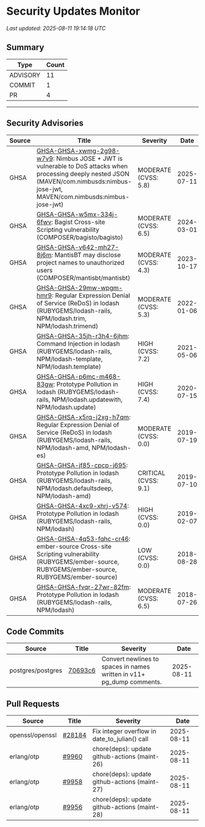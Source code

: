 # Security Updates Monitor

*Last updated: 2025-08-11 19:14:18 UTC*

## Summary
| Type | Count |
|------|-------|
| ADVISORY | 11 |
| COMMIT | 1 |
| PR | 4 |

---

## Security Advisories

| Source | Title | Severity | Date |
|--------|-------|----------|------|
| GHSA | [GHSA-GHSA-xwmg-2g98-w7v9](https://github.com/advisories/GHSA-xwmg-2g98-w7v9): Nimbus JOSE + JWT is vulnerable to DoS attacks when processing deeply nested JSON (MAVEN/com.nimbusds:nimbus-jose-jwt, MAVEN/com.nimbusds:nimbus-jose-jwt) | MODERATE (CVSS: 5.8) | 2025-07-11 |
| GHSA | [GHSA-GHSA-w5mx-334j-6fwv](https://github.com/advisories/GHSA-w5mx-334j-6fwv): Bagist Cross-site Scripting vulnerability (COMPOSER/bagisto/bagisto) | MODERATE (CVSS: 6.5) | 2024-03-01 |
| GHSA | [GHSA-GHSA-v642-mh27-8j6m](https://github.com/advisories/GHSA-v642-mh27-8j6m): MantisBT may disclose project names to unauthorized users  (COMPOSER/mantisbt/mantisbt) | MODERATE (CVSS: 4.3) | 2023-10-17 |
| GHSA | [GHSA-GHSA-29mw-wpgm-hmr9](https://github.com/advisories/GHSA-29mw-wpgm-hmr9): Regular Expression Denial of Service (ReDoS) in lodash (RUBYGEMS/lodash-rails, NPM/lodash.trim, NPM/lodash.trimend) | MODERATE (CVSS: 5.3) | 2022-01-06 |
| GHSA | [GHSA-GHSA-35jh-r3h4-6jhm](https://github.com/advisories/GHSA-35jh-r3h4-6jhm): Command Injection in lodash (RUBYGEMS/lodash-rails, NPM/lodash-template, NPM/lodash.template) | HIGH (CVSS: 7.2) | 2021-05-06 |
| GHSA | [GHSA-GHSA-p6mc-m468-83gw](https://github.com/advisories/GHSA-p6mc-m468-83gw): Prototype Pollution in lodash (RUBYGEMS/lodash-rails, NPM/lodash.updatewith, NPM/lodash.update) | HIGH (CVSS: 7.4) | 2020-07-15 |
| GHSA | [GHSA-GHSA-x5rq-j2xg-h7qm](https://github.com/advisories/GHSA-x5rq-j2xg-h7qm): Regular Expression Denial of Service (ReDoS) in lodash (RUBYGEMS/lodash-rails, NPM/lodash-amd, NPM/lodash-es) | MODERATE (CVSS: 0.0) | 2019-07-19 |
| GHSA | [GHSA-GHSA-jf85-cpcp-j695](https://github.com/advisories/GHSA-jf85-cpcp-j695): Prototype Pollution in lodash (RUBYGEMS/lodash-rails, NPM/lodash.defaultsdeep, NPM/lodash-amd) | CRITICAL (CVSS: 9.1) | 2019-07-10 |
| GHSA | [GHSA-GHSA-4xc9-xhrj-v574](https://github.com/advisories/GHSA-4xc9-xhrj-v574): Prototype Pollution in lodash (RUBYGEMS/lodash-rails, NPM/lodash) | HIGH (CVSS: 0.0) | 2019-02-07 |
| GHSA | [GHSA-GHSA-4q53-fqhc-cr46](https://github.com/advisories/GHSA-4q53-fqhc-cr46): ember-source Cross-site Scripting vulnerability (RUBYGEMS/ember-source, RUBYGEMS/ember-source, RUBYGEMS/ember-source) | LOW (CVSS: 0.0) | 2018-08-28 |
| GHSA | [GHSA-GHSA-fvqr-27wr-82fm](https://github.com/advisories/GHSA-fvqr-27wr-82fm): Prototype Pollution in lodash (RUBYGEMS/lodash-rails, NPM/lodash) | MODERATE (CVSS: 6.5) | 2018-07-26 |

## Code Commits

| Source | Title | Severity | Date |
|--------|-------|----------|------|
| postgres/postgres | [70693c6](https://github.com/postgres/postgres/commit/70693c645f6e490b9ed450e8611e94ab7af3aad2) | Convert newlines to spaces in names written in v11+ pg_dump comments. | 2025-08-11 |

## Pull Requests

| Source | Title | Severity | Date |
|--------|-------|----------|------|
| openssl/openssl | [#28184](https://github.com/openssl/openssl/pull/28184) | Fix integer overflow in date_to_julian() call | 2025-08-11 |
| erlang/otp | [#9960](https://github.com/erlang/otp/pull/9960) | chore(deps): update github-actions (maint-26) | 2025-08-11 |
| erlang/otp | [#9958](https://github.com/erlang/otp/pull/9958) | chore(deps): update github-actions (maint-27) | 2025-08-11 |
| erlang/otp | [#9956](https://github.com/erlang/otp/pull/9956) | chore(deps): update github-actions (maint-28) | 2025-08-11 |

